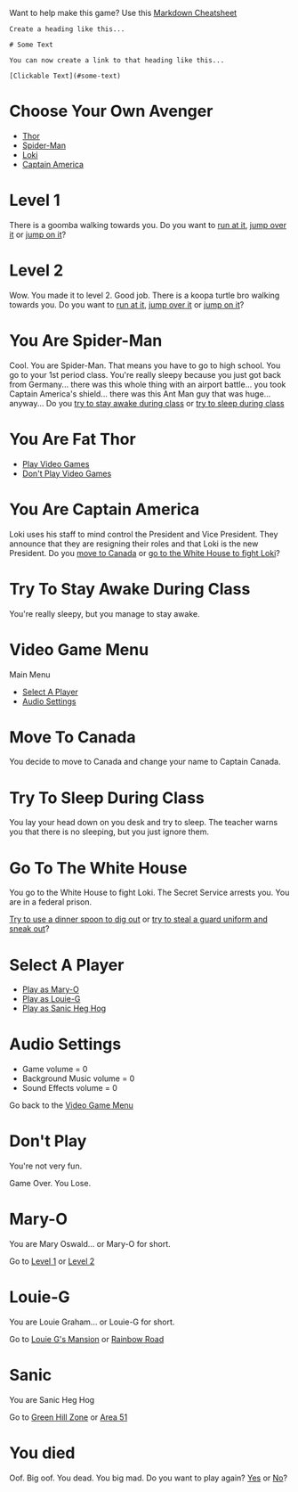 Want to help make this game? Use this [Markdown Cheatsheet](https://github.com/adam-p/markdown-here/wiki/Markdown-Cheatsheet)
```
Create a heading like this...

# Some Text

You can now create a link to that heading like this...

[Clickable Text](#some-text)
```

# Choose Your Own Avenger

  - [Thor](#you-are-fat-thor)
  - [Spider-Man](#you-are-spider-man)
  - [Loki]()
  - [Captain America](#you-are-captain-america)

# Level 1

There is a goomba walking towards you. Do you want to [run at it](#you-died), [jump over it]() or [jump on it]()?

# Level 2

Wow. You made it to level 2. Good job. There is a koopa turtle bro walking towards you. Do you want to [run at it](#you-died), [jump over it]() or [jump on it]()?

# You Are Spider-Man

Cool. You are Spider-Man. That means you have to go to high school. You go to your 1st period class. You're really sleepy because you just got back from Germany... there was this whole thing with an airport battle... you took Captain America's shield... there was this Ant Man guy that was huge... anyway...
Do you [try to stay awake during class](#try-to-stay-awake-during-class) or [try to sleep during class](#try-to-sleep-during-class)

# You Are Fat Thor

  - [Play Video Games](#video-game-menu)
  - [Don't Play Video Games](#dont-play)

# You Are Captain America

Loki uses his staff to mind control the President and Vice President. They announce that they are resigning their roles and that Loki is the new President. Do you [move to Canada](#move-to-canada) or [go to the White House to fight Loki](#go-to-the-white-house)?

# Try To Stay Awake During Class

You're really sleepy, but you manage to stay awake.

# Video Game Menu

Main Menu

  - [Select A Player](#select-a-player)
  - [Audio Settings](#audio-settings)

# Move To Canada

You decide to move to Canada and change your name to Captain Canada.

# Try To Sleep During Class

You lay your head down on you desk and try to sleep. The teacher warns you that there is no sleeping, but you just ignore them.

# Go To The White House

You go to the White House to fight Loki. The Secret Service arrests you. You are in a federal prison.

[Try to use a dinner spoon to dig out]() or [try to steal a guard uniform and sneak out]()?

# Select A Player

  - [Play as Mary-O](#Mary-O)
  - [Play as Louie-G](#Louie-G)
  - [Play as Sanic Heg Hog](#Sanic)

# Audio Settings

  - Game volume = 0
  - Background Music volume = 0
  - Sound Effects volume = 0

Go back to the [Video Game Menu](#video-game-menu)

# Don't Play

You're not very fun.

Game Over. You Lose.

# Mary-O

You are Mary Oswald... or Mary-O for short.

Go to [Level 1](#level-1) or [Level 2](#level-2)

# Louie-G

You are Louie Graham... or Louie-G for short.

Go to [Louie G's Mansion]() or [Rainbow Road]()

# Sanic

You are Sanic Heg Hog

Go to [Green Hill Zone]() or [Area 51]()


# You died

Oof. Big oof. You dead. You big mad. Do you want to play again? [Yes](#video-game-menu) or [No](#dont-play)?
